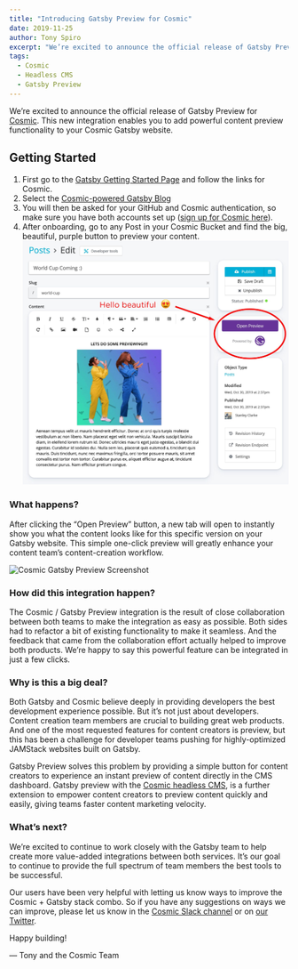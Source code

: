 ```yaml
---
title: "Introducing Gatsby Preview for Cosmic"
date: 2019-11-25
author: Tony Spiro
excerpt: "We’re excited to announce the official release of Gatsby Preview for Cosmic that enables you to add powerful content preview functionality to your Cosmic Gatsby website."
tags:
  - Cosmic
  - Headless CMS
  - Gatsby Preview
---
```


We’re excited to announce the official release of Gatsby Preview for [Cosmic](https://www.cosmicjs.com). This new integration enables you to add powerful content preview functionality to your Cosmic Gatsby website.

## Getting Started

1. First go to the [Gatsby Getting Started Page](https://www.gatsbyjs.com/get-started/) and follow the links for Cosmic.
2. Select the [Cosmic-powered Gatsby Blog](https://www.cosmicjs.com/apps/gatsby-blog)
3. You will then be asked for your GitHub and Cosmic authentication, so make sure you have both accounts set up ([sign up for Cosmic here](https://app.cosmicjs.com/signup)).
4. After onboarding, go to any Post in your Cosmic Bucket and find the big, beautiful, purple button to preview your content. ![Cosmic Gatsby Preview Screenshot](./cosmic-js-gatsby-preview-screenshot.jpg)

### What happens?

After clicking the “Open Preview” button, a new tab will open to instantly show you what the content looks like for this specific version on your Gatsby website. This simple one-click preview will greatly enhance your content team’s content-creation workflow.

![Cosmic Gatsby Preview Screenshot](./cosmic-js-gatsby-preview-screenshot.gif)

### How did this integration happen?

The Cosmic / Gatsby Preview integration is the result of close collaboration between both teams to make the integration as easy as possible. Both sides had to refactor a bit of existing functionality to make it seamless. And the feedback that came from the collaboration effort actually helped to improve both products. We’re happy to say this powerful feature can be integrated in just a few clicks.

### Why is this a big deal?

Both Gatsby and Cosmic believe deeply in providing developers the best development experience possible. But it’s not just about developers. Content creation team members are crucial to building great web products. And one of the most requested features for content creators is preview, but this has been a challenge for developer teams pushing for highly-optimized JAMStack websites built on Gatsby.

Gatsby Preview solves this problem by providing a simple button for content creators to experience an instant preview of content directly in the CMS dashboard. Gatsby preview with the [Cosmic headless CMS](https://www.cosmicjs.com/headless-cms), is a further extension to empower content creators to preview content quickly and easily, giving teams faster content marketing velocity.

### What’s next?

We’re excited to continue to work closely with the Gatsby team to help create more value-added integrations between both services. It’s our goal to continue to provide the full spectrum of team members the best tools to be successful.

Our users have been very helpful with letting us know ways to improve the Cosmic + Gatsby stack combo. So if you have any suggestions on ways we can improve, please let us know in the [Cosmic Slack channel](https://cosmicslack.herokuapp.com/) or on [our Twitter](https://twitter.com/cosmic_js).

Happy building!

— Tony and the Cosmic Team
